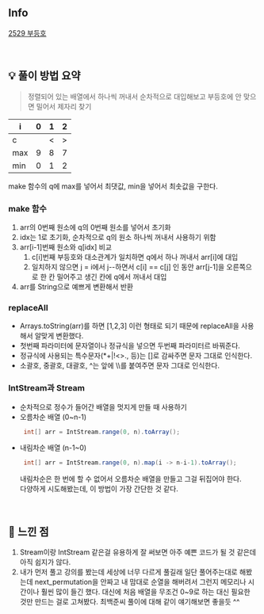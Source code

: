 ## Info

[2529 부등호](https://www.acmicpc.net/problem/2529)

<br>

## 💡 풀이 방법 요약

> 정렬되어 있는 배열에서 하나씩 꺼내서 순차적으로 대입해보고 부등호에 안 맞으면 밀어서 제자리 찾기 

| i   | 0   | 1   | 2   |
|-----|-----|-----|-----|
| c   |     | <   | \>  |
| max | 9   | 8   | 7   |
| min | 0   | 1   | 2   |

make 함수의 q에 max를 넣어서 최댓값, min을 넣어서 최솟값을 구한다.

###  make 함수
1. arr의 0번째 원소에 q의 0번째 원소를 넣어서 초기화
2. idx는 1로 초기화, 순차적으로 q의 원소 하나씩 꺼내서 사용하기 위함
3. arr[i-1]번째 원소와 q[idx] 비교
   1. c[i]번째 부등호와 대소관계가 일치하면 q에서 하나 꺼내서 arr[i]에 대입
   2. 일치하지 않으면 j = i에서 j--하면서 c[i] == c[j] 인 동안 arr[j-1]을 오른쪽으로 한 칸 밀어주고 생긴 칸에 q에서 꺼내서 대입
4. arr를 String으로 예쁘게 변환해서 반환

### replaceAll
* Arrays.toString(arr)를 하면 [1,2,3] 이런 형태로 되기 때문에 replaceAll을 사용해서 알맞게 변환했다. <br>
* 첫번째 파라미터에 문자열이나 정규식을 넣으면 두번째 파라미터르 바꿔준다.
* 정규식에 사용되는 특수문자(*+|!<>., 등)는 []로 감싸주면 문자 그대로 인식한다.
* 소괄호, 중괄호, 대괄호, ^는 앞에 \\\를 붙여주면 문자 그대로 인식한다.

### IntStream과 Stream
* 순차적으로 정수가 들어간 배열을 멋지게 만들 때 사용하기
* 오름차순 배열 (0~n-1)
  ```java
   int[] arr = IntStream.range(0, n).toArray();
   ```
* 내림차순 배열 (n-1~0)
  ```java
   int[] arr = IntStream.range(0, n).map(i -> n-i-1).toArray();
   ```
    내림차순은 한 번에 할 수 없어서 오름차순 배열을 만들고 그걸 뒤집어야 한다.<br>
    다양하게 시도해봤는데, 이 방법이 가장 간단한 것 같다.

<br>

## 🙂 느낀 점
1. Stream이랑 IntStream 같은걸 유용하게 잘 써보면 아주 예쁜 코드가 될 것 같은데 아직 쉽지가 않다.
2. 내가 먼저 풀고 강의를 봤는데 세상에 너무 다르게 풀길래 일단 풀어주는대로 해봤는데 next_permutation을 안짜고 내 맘대로 순열을 해버려서 그런지 메모리나 시간이나 훨씬 많이 들긴 했다. 대신에 처음 배열을 무조건 0~9로 하는 대신 필요한 것만 만드는 걸로 고쳐봤다. 최백준씨 풀이에 대해 같이 얘기해보면 좋을듯 ^^